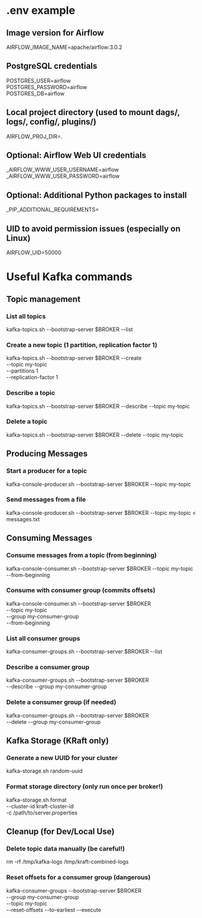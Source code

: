 # .env example

## Image version for Airflow
AIRFLOW_IMAGE_NAME=apache/airflow:3.0.2

## PostgreSQL credentials
POSTGRES_USER=airflow <br>
POSTGRES_PASSWORD=airflow <br>
POSTGRES_DB=airflow

## Local project directory (used to mount dags/, logs/, config/, plugins/)
AIRFLOW_PROJ_DIR=.

## Optional: Airflow Web UI credentials
_AIRFLOW_WWW_USER_USERNAME=airflow <br>
_AIRFLOW_WWW_USER_PASSWORD=airflow

## Optional: Additional Python packages to install
_PIP_ADDITIONAL_REQUIREMENTS=

## UID to avoid permission issues (especially on Linux)
AIRFLOW_UID=50000



# Useful Kafka commands

## Topic management

### List all topics
kafka-topics.sh --bootstrap-server $BROKER --list

### Create a new topic (1 partition, replication factor 1)
kafka-topics.sh --bootstrap-server $BROKER --create \
  --topic my-topic \
  --partitions 1 \
  --replication-factor 1

### Describe a topic
kafka-topics.sh --bootstrap-server $BROKER --describe --topic my-topic

### Delete a topic
kafka-topics.sh --bootstrap-server $BROKER --delete --topic my-topic

## Producing Messages

### Start a producer for a topic
kafka-console-producer.sh --bootstrap-server $BROKER --topic my-topic

### Send messages from a file
kafka-console-producer.sh --bootstrap-server $BROKER --topic my-topic < messages.txt

## Consuming Messages

### Consume messages from a topic (from beginning)
kafka-console-consumer.sh --bootstrap-server $BROKER --topic my-topic --from-beginning

### Consume with consumer group (commits offsets)
kafka-console-consumer.sh --bootstrap-server $BROKER \
  --topic my-topic \
  --group my-consumer-group \
  --from-beginning

### List all consumer groups
kafka-consumer-groups.sh --bootstrap-server $BROKER --list

### Describe a consumer group
kafka-consumer-groups.sh --bootstrap-server $BROKER \
  --describe --group my-consumer-group

### Delete a consumer group (if needed)
kafka-consumer-groups.sh --bootstrap-server $BROKER \
  --delete --group my-consumer-group


## Kafka Storage (KRaft only)

### Generate a new UUID for your cluster
kafka-storage.sh random-uuid

### Format storage directory (only run once per broker!)
kafka-storage.sh format \
  --cluster-id kraft-cluster-id \
  -c /path/to/server.properties

## Cleanup (for Dev/Local Use)

### Delete topic data manually (be careful!)
rm -rf /tmp/kafka-logs /tmp/kraft-combined-logs

### Reset offsets for a consumer group (dangerous)
kafka-consumer-groups --bootstrap-server $BROKER \
  --group my-consumer-group \
  --topic my-topic \
  --reset-offsets --to-earliest --execute
